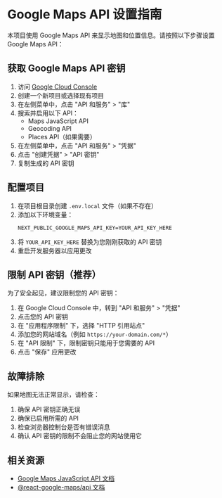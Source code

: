 # Google Maps API 设置指南

本项目使用 Google Maps API 来显示地图和位置信息。请按照以下步骤设置 Google Maps API：

## 获取 Google Maps API 密钥

1. 访问 [Google Cloud Console](https://console.cloud.google.com/)
2. 创建一个新项目或选择现有项目
3. 在左侧菜单中，点击 "API 和服务" > "库"
4. 搜索并启用以下 API：
   - Maps JavaScript API
   - Geocoding API
   - Places API（如果需要）
5. 在左侧菜单中，点击 "API 和服务" > "凭据"
6. 点击 "创建凭据" > "API 密钥"
7. 复制生成的 API 密钥

## 配置项目

1. 在项目根目录创建 `.env.local` 文件（如果不存在）
2. 添加以下环境变量：
   ```
   NEXT_PUBLIC_GOOGLE_MAPS_API_KEY=YOUR_API_KEY_HERE
   ```
3. 将 `YOUR_API_KEY_HERE` 替换为您刚刚获取的 API 密钥
4. 重启开发服务器以应用更改

## 限制 API 密钥（推荐）

为了安全起见，建议限制您的 API 密钥：

1. 在 Google Cloud Console 中，转到 "API 和服务" > "凭据"
2. 点击您的 API 密钥
3. 在 "应用程序限制" 下，选择 "HTTP 引用站点"
4. 添加您的网站域名（例如 `https://your-domain.com/*`）
5. 在 "API 限制" 下，限制密钥只能用于您需要的 API
6. 点击 "保存" 应用更改

## 故障排除

如果地图无法正常显示，请检查：

1. 确保 API 密钥正确无误
2. 确保已启用所需的 API
3. 检查浏览器控制台是否有错误消息
4. 确认 API 密钥的限制不会阻止您的网站使用它

## 相关资源

- [Google Maps JavaScript API 文档](https://developers.google.com/maps/documentation/javascript)
- [@react-google-maps/api 文档](https://react-google-maps-api-docs.netlify.app/)